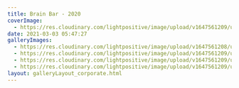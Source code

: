 ```yaml
---
title: Brain Bar - 2020
coverImage:
  - https://res.cloudinary.com/lightpositive/image/upload/v1647561209/uploads/Brain%20Bar%20-%202020/bb.jpg
date: 2021-03-03 05:47:27
galleryImages: 
  - https://res.cloudinary.com/lightpositive/image/upload/v1647561208/uploads/Brain%20Bar%20-%202020/bb2.jpg
  - https://res.cloudinary.com/lightpositive/image/upload/v1647561209/uploads/Brain%20Bar%20-%202020/bb3.jpg
  - https://res.cloudinary.com/lightpositive/image/upload/v1647561209/uploads/Brain%20Bar%20-%202020/bb4.jpg
  - https://res.cloudinary.com/lightpositive/image/upload/v1647561209/uploads/Brain%20Bar%20-%202020/bb.jpg
layout: galleryLayout_corporate.html
---
```

